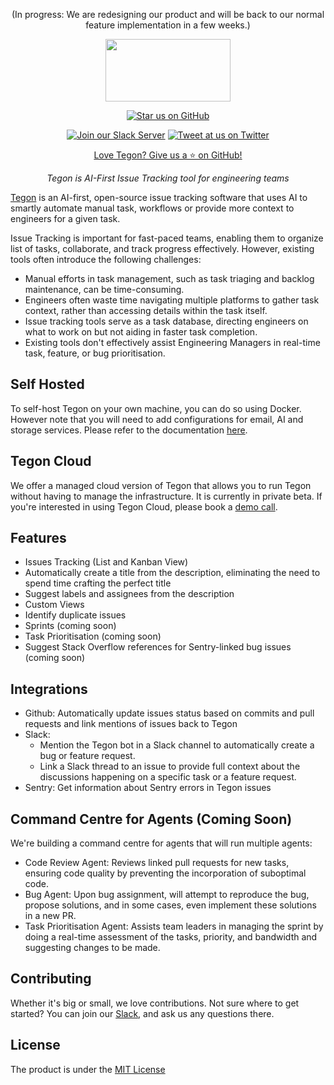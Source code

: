 <p align="center">
  (In progress: We are redesigning our product and will be back to our normal feature implementation in a few weeks.)
</p>

<p align="center">
  <a href="https://tegon.ai"><img src="https://github.com/tegonhq/tegon/assets/17528887/07036ee1-774d-4dff-a56b-8050041f36ce" width="200" height="100" /></a>
</p>

<div align="center">

[![Star us on GitHub](https://img.shields.io/github/stars/tegonhq/tegon?color=FFD700&label=Stars&logo=Github)](https://github.com/tegonhq/tegon)

[![Join our Slack Server](https://img.shields.io/badge/Slack-Join%20our%20community-1da1f2?style=flat&logo=slack&logoColor=%23fff)](https://join.slack.com/t/tegoncommunity/shared_invite/zt-2jvar8p1x-9wqFTL9PP5ICImb76qcjEA)
[![Tweet at us on Twitter](https://img.shields.io/badge/Twitter-tweet%20at%20us-1da1f2?style=flat&logo=twitter&logoColor=%23fff)](https://twitter.com/tegonhq)

[Love Tegon? Give us a ⭐ on GitHub!](https://github.com/tegonhq/tegon)

</div>


<p align="center">
    <em> Tegon is AI-First Issue Tracking tool for engineering teams
</em>
</p>

[Tegon](https://tegon.ai) is an AI-first, open-source issue tracking software that uses AI to smartly automate manual task, workflows or provide more context to engineers for a given task.

Issue Tracking is important for fast-paced teams, enabling them to organize list of tasks, collaborate, and track progress effectively. However, existing tools often introduce the following challenges:

- Manual efforts in task management, such as task triaging and backlog maintenance, can be time-consuming.
- Engineers often waste time navigating multiple platforms to gather task context, rather than accessing details within the task itself.
- Issue tracking tools serve as a task database, directing engineers on what to work on but not aiding in faster task completion.
- Existing tools don't effectively assist Engineering Managers in real-time task, feature, or bug prioritisation.

## Self Hosted
To self-host Tegon on your own machine, you can do so using Docker. However note that you will need to add configurations for email, AI and storage services. Please refer to the documentation [here](https://docs.tegon.ai/oss/deploy-tegon).

## Tegon Cloud

We offer a managed cloud version of Tegon that allows you to run Tegon without having to manage the infrastructure. It is currently in private beta. 
If you're interested in using Tegon Cloud, please book a [demo call](https://calendly.com/manik-sync/talk-to-us).

## Features

- Issues Tracking (List and Kanban View)
- Automatically create a title from the description, eliminating the need to spend time crafting the perfect title
- Suggest labels and assignees from the description
- Custom Views
- Identify duplicate issues
- Sprints (coming soon)
- Task Prioritisation (coming soon)
- Suggest Stack Overflow references for Sentry-linked bug issues (coming soon)

## Integrations

- Github: Automatically update issues status based on commits and pull requests and link mentions of issues back to Tegon
- Slack:
  - Mention the Tegon bot in a Slack channel to automatically create a bug or feature request.
  - Link a Slack thread to an issue to provide full context about the discussions happening on a specific task or a feature request.
- Sentry: Get information about Sentry errors in Tegon issues

## Command Centre for Agents (Coming Soon)

We're building a command centre for agents that will run multiple agents:

- Code Review Agent: Reviews linked pull requests for new tasks, ensuring code quality by preventing the incorporation of suboptimal code.
- Bug Agent: Upon bug assignment, will attempt to reproduce the bug, propose solutions, and in some cases, even implement these solutions in a new PR.
- Task Prioritisation Agent: Assists team leaders in managing the sprint by doing a real-time assessment of the tasks, priority, and bandwidth and suggesting changes to be made.

## Contributing

Whether it's big or small, we love contributions. Not sure where to get started? 
You can join our [Slack](https://join.slack.com/t/tegoncommunity/shared_invite/zt-2i1e781ip-zwauijRV9TRtRKoJi3tqng), and ask us any questions there.

## License

The product is under the [MIT License](https://github.com/tegonhq/tegon/blob/main/LICENSE.md)

